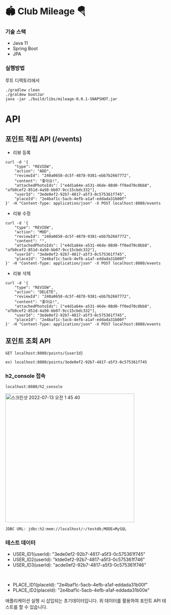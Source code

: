 # 🏟 Club Mileage 🪂
### 기술 스택
* Java 11
* Spring Boot
* JPA 


### 실행방법
루트 디렉토리에서
```
./gradlew clean
./graldew bootJar
java -jar ./build/libs/mileage-0.0.1-SNAPSHOT.jar
```

# API

## 포인트 적립 API (/events)

* 리뷰 등록
```
curl -d '{
    "type": "REVIEW",
    "action": "ADD",
    "reviewId": "240a0658-dc5f-4878-9381-ebb7b2667772",
    "content": "좋아요!",
    "attachedPhotoIds": ["e4d1a64e-a531-46de-88d0-ff0ed70c0bb8", "afb0cef2-851d-4a50-bb07-9cc15cbdc332"],
    "userId": "3ede0ef2-92b7-4817-a5f3-0c575361f745",
    "placeId": "2e4baf1c-5acb-4efb-a1af-eddada31b00f"
}' -H "Content-Type: application/json" -X POST localhost:8080/events
```

* 리뷰 수정
```
curl -d '{
    "type": "REVIEW",
    "action": "MOD",
    "reviewId": "240a0658-dc5f-4878-9381-ebb7b2667772",
    "content": "",
    "attachedPhotoIds": ["e4d1a64e-a531-46de-88d0-ff0ed70c0bb8", "afb0cef2-851d-4a50-bb07-9cc15cbdc332"],
    "userId": "3ede0ef2-92b7-4817-a5f3-0c575361f745",
    "placeId": "2e4baf1c-5acb-4efb-a1af-eddada31b00f"
}' -H "Content-Type: application/json" -X POST localhost:8080/events
```

* 리뷰 삭제
```
curl -d '{
    "type": "REVIEW",
    "action": "DELETE",
    "reviewId": "240a0658-dc5f-4878-9381-ebb7b2667772",
    "content": "좋아요!",
    "attachedPhotoIds": ["e4d1a64e-a531-46de-88d0-ff0ed70c0bb8", "afb0cef2-851d-4a50-bb07-9cc15cbdc332"],
    "userId": "3ede0ef2-92b7-4817-a5f3-0c575361f745",
    "placeId": "2e4baf1c-5acb-4efb-a1af-eddada31b00f"
}' -H "Content-Type: application/json" -X POST localhost:8080/events
```

## 포인트 조회 API 
```
GET localhost:8080/points/{userId}

ex) localhost:8080/points/3ede0ef2-92b7-4817-a5f3-0c575361f745
```

### h2_console 접속

`localhost:8080/h2_console`

<img width="404" alt="스크린샷 2022-07-13 오전 1 45 40" src="https://user-images.githubusercontent.com/47476276/178547909-36943ec0-41b3-4392-8175-0f78c313cb80.png">

`JDBC URL: jdbc:h2:mem://localhost/~/testdb;MODE=MySQL`

### 테스트 데이터

* USER_ID1(userId): "3ede0ef2-92b7-4817-a5f3-0c575361f745"
* USER_ID2(userId): "ktde0ef2-92b7-4817-a5f3-0c575361f746"
* USER_ID3(userId): "acde0ef2-92b7-4817-a5f3-0c575361f746"

<br>

* PLACE_ID1(placeId): "2e4baf1c-5acb-4efb-a1af-eddada31b00f"
* PLACE_ID2(placeId): "2e4baf1c-5acb-4efb-a1af-eddada31b00e"

애플리케이션 실행 시 삽입되는 초기데이터입니다. 위 데이터를 활용하여 포인트 API 테스트를 할 수 있습니다.


